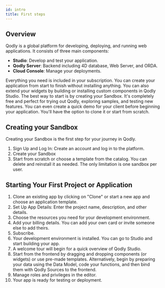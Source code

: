 ```yaml
---
id: intro
title: First steps
---
```


## Overview

Qodly is a global platform for developing, deploying, and running web applications. It consists of three main components:

- **Studio**: Develop and test your application.
- **Qodly Server**: Backend including 4D database, Web Server, and ORDA.
- **Cloud Console**: Manage your deployments.

Everything you need is included in your subscription. You can create your application from start to finish without installing anything.
You can also extend your widgets by building or installing custom components in Qodly Studio.
The best way to start is by creating your Sandbox. It's completely free and perfect for trying out Qodly, exploring samples, and testing new features. You can even create a quick demo for your client before beginning your application. You'll have the option to clone it or start from scratch.

## Creating your Sandbox

Creating your Sandbox is the first step for your journey in Qodly.

1. Sign Up and Log In: Create an account and log in to the platform.
2. Create your Sandbox
3. Start from scratch or choose a template from the catalog. You can delete and reinstall it as needed. The only limitation is one sandbox per user.

## Starting Your First Project or Application

1. Clone an existing app by clicking on "Clone" or start a new app and choose an application template.
2. Set Up App Details: Enter the project name, description, and other details.
3. Choose the resources you need for your development environment.
4. Add your billing details. You can add your own card or invite someone else to add theirs.
5. Subscribe.
6. Your development environment is installed. You can go to Studio and start building your app.
7. A welcome tour will begin for a quick overview of Qodly Studio.
8. Start from the frontend by dragging and dropping components (or widgets) or use pre-made templates. Alternatively, begin by preparing your data using the Data Model, code your functions, and then bind them with Qodly Sources to the frontend.
9. Manage roles and privileges in the editor.
10. Your app is ready for testing or deployment.
